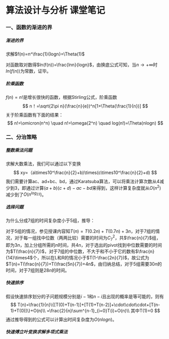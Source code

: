 # 算法设计与分析 课堂笔记

### 一、函数的渐进的界

##### 渐进的界

求解$f(n)=n^\frac{1}{logn}=\Theta(1)$

对函数取对数得$ln(f(n))=\frac{lnn}{logn}$，由换底公式可知，当$n\rightarrow+\infty$时$ln(f(n))$为常数，证毕。

##### 阶乘函数

$f(n)=n!$是增长很快的函数，根据Stirling公式，阶乘函数
$$
n！=\sqrt{2\pi n}(\frac{n}{e})^n[1+\Theta(\frac{1}{n})]
$$
关于阶乘函数有下面的结果：
$$
n!=\omicron(n^n)   \quad	n!=\omega(2^n)   \quad	log(n!)=\Theta(nlogn)
$$

### 二、分治策略

##### 整数乘法问题

求解大数乘法，我们可以通过以下变换
$$
xy=（a\times10^\frac{n}{2}+b)\times(c\times10^\frac{n}{2}+d)
$$
我们需要计算ac、ad+bc、bd，通过Karatsuba算法，可以将乘法计算次数从4减少到3，即通过计算$(a+b)(c+d)-ac-bd$来得到，这样计算复杂度就从$O(n^2)$减少到了$O(n^{log_23})$。

##### 选择问题

为什么分成7组的时间复杂度小于5组，推导：

对于5组的情况，参见授课内容知$T(n)=T(0.2n)+T(0.7n)+3n$，对于7组的情况，对于每一组找中位数（两两比较）需要的时间为$C^{2}_{7}$，共$\frac{n}{7}$组，即为$3n$，加上分组所需的$n$时间，共$4n$，对于选出的pivot找到中位数需要的时间为$T(\frac{n}{7})$，对于7组的中位数，不大于和不小于它的数有$\frac{n}{14}\times4$个，所以在L和R的情况小于$T(1-\frac{2n}{7})$，故公式为$T(n)=T(\frac{n}{7})+T(\frac{5n}{7})+4n$，由归纳总结，对于5组需要$30n$的时间，对于7组则是$28n$的时间。

##### 快速排序

假设快速排序划分的子问题规模分别是$i-1$和$n-i$且出现的概率是等可能的，则有
$$
T(n)=\frac{1}{n}\{[T(0)+T(n-1)]+[T(1)+T(n-2)]+\cdot\cdot\cdot+[T(n-1)+T(0)]\}+O(n)\\
=\frac{2}{n}\sum^{n-1}_{i=0}T(i)+O(n)\\
其中T(1)=0
$$
通过推导得到的公式可以计算出时间复杂度为$O(nlogn)$。

##### 快速傅立叶变换求解多项式乘法
